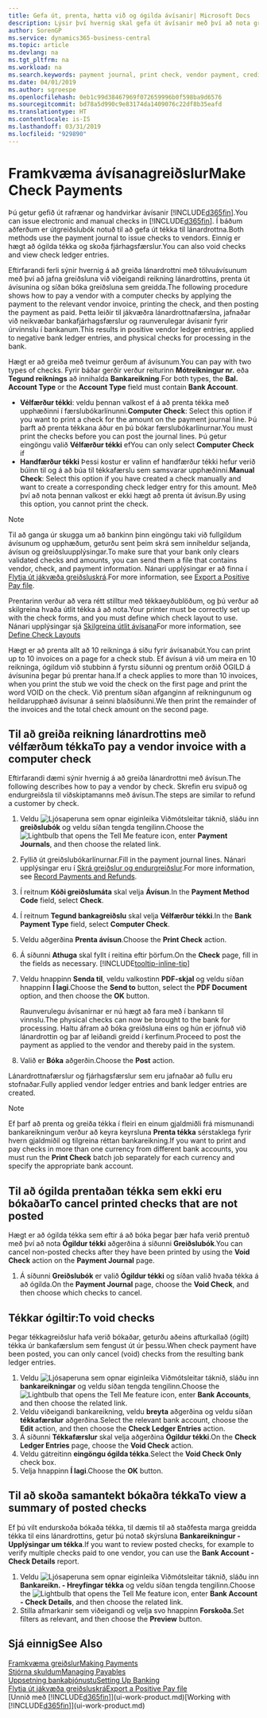 ```yaml
---
title: Gefa út, prenta, hætta við og ógilda ávísanir| Microsoft Docs
description: Lýsir því hvernig skal gefa út ávísanir með því að nota greiðslubók, prenta ávísanir og ógilda eða skoða ávísanafjárhagsfærslur í Business Central.
author: SorenGP
ms.service: dynamics365-business-central
ms.topic: article
ms.devlang: na
ms.tgt_pltfrm: na
ms.workload: na
ms.search.keywords: payment journal, print check, vendor payment, creditor, debt, balance due, AP
ms.date: 04/01/2019
ms.author: sgroespe
ms.openlocfilehash: 0eb1c99d38467969f072659996b0f598ba9d6576
ms.sourcegitcommit: bd78a5d990c9e83174da1409076c22df8b35eafd
ms.translationtype: HT
ms.contentlocale: is-IS
ms.lasthandoff: 03/31/2019
ms.locfileid: "929890"
---
```

# <a name="make-check-payments"></a><span data-ttu-id="62ba9-103">Framkvæma ávísanagreiðslur</span><span class="sxs-lookup"><span data-stu-id="62ba9-103">Make Check Payments</span></span>
<span data-ttu-id="62ba9-104">Þú getur gefið út rafrænar og handvirkar ávísanir [!INCLUDE[d365fin](includes/d365fin_md.md)].</span><span class="sxs-lookup"><span data-stu-id="62ba9-104">You can issue electronic and manual checks in [!INCLUDE[d365fin](includes/d365fin_md.md)].</span></span> <span data-ttu-id="62ba9-105">Í báðum aðferðum er útgreiðslubók notuð til að gefa út tékka til lánardrottna.</span><span class="sxs-lookup"><span data-stu-id="62ba9-105">Both methods use the payment journal to issue checks to vendors.</span></span> <span data-ttu-id="62ba9-106">Einnig er hægt að ógilda tékka og skoða fjárhagsfærslur.</span><span class="sxs-lookup"><span data-stu-id="62ba9-106">You can also void checks and view check ledger entries.</span></span>

<span data-ttu-id="62ba9-107">Eftirfarandi ferli sýnir hvernig á að greiða lánardrottni með tölvuávísunum með því að jafna greiðsluna við viðeigandi reikning lánardrottins, prenta út ávísunina og síðan bóka greiðsluna sem greidda.</span><span class="sxs-lookup"><span data-stu-id="62ba9-107">The following procedure shows how to pay a vendor with a computer checks by applying the payment to the relevant vendor invoice, printing the check, and then posting the payment as paid.</span></span> <span data-ttu-id="62ba9-108">Þetta leiðir til jákvæðra lánardrottnafærslna, jafnaðar við neikvæðar bankafjárhagsfærslur og raunverulegar ávísanir fyrir úrvinnslu í bankanum.</span><span class="sxs-lookup"><span data-stu-id="62ba9-108">This results in positive vendor ledger entries, applied to negative bank ledger entries, and physical checks for processing in the bank.</span></span>

<span data-ttu-id="62ba9-109">Hægt er að greiða með tveimur gerðum af ávísunum.</span><span class="sxs-lookup"><span data-stu-id="62ba9-109">You can pay with two types of checks.</span></span> <span data-ttu-id="62ba9-110">Fyrir báðar gerðir verður reiturinn **Mótreikningur nr.** eða **Tegund reiknings** að innihalda **Bankareikning**.</span><span class="sxs-lookup"><span data-stu-id="62ba9-110">For both types, the **Bal. Account Type** or the **Account Type** field must contain **Bank Account**.</span></span>

- <span data-ttu-id="62ba9-111">**Vélfærður tékki**: veldu þennan valkost ef  á að prenta tékka með upphæðinni í færslubókarlínunni.</span><span class="sxs-lookup"><span data-stu-id="62ba9-111">**Computer Check**: Select this option if you want to print a check for the amount on the payment journal line.</span></span> <span data-ttu-id="62ba9-112">Þú þarft að prenta tékkana áður en þú bókar færslubókarlínurnar.</span><span class="sxs-lookup"><span data-stu-id="62ba9-112">You must print the checks before you can post the journal lines.</span></span> <span data-ttu-id="62ba9-113">Þú getur eingöngu valið **Vélfærður tékki** ef</span><span class="sxs-lookup"><span data-stu-id="62ba9-113">You can only select **Computer Check** if</span></span>
- <span data-ttu-id="62ba9-114">**Handfærður tékki**  Þessi kostur er valinn ef handfærður tékki hefur verið búinn til og  á að búa til tékkafærslu sem samsvarar upphæðinni.</span><span class="sxs-lookup"><span data-stu-id="62ba9-114">**Manual Check**: Select this option if you have created a check manually and want to create a corresponding check ledger entry for this amount.</span></span> <span data-ttu-id="62ba9-115">Með því að nota þennan valkost er ekki hægt að prenta út ávísun.</span><span class="sxs-lookup"><span data-stu-id="62ba9-115">By using this option, you cannot print the check.</span></span>

> [!NOTE]  
> <span data-ttu-id="62ba9-116">Til að ganga úr skugga um að bankinn þinn eingöngu taki við fullgildum ávísunum og upphæðum, geturðu sent þeim skrá sem inniheldur seljanda, ávísun og greiðsluupplýsingar.</span><span class="sxs-lookup"><span data-stu-id="62ba9-116">To make sure that your bank only clears validated checks and amounts, you can send them a file that contains vendor, check, and payment information.</span></span> <span data-ttu-id="62ba9-117">Nánari upplýsingar er að finna í [Flytja út jákvæða greiðsluskrá](finance-how-positive-pay.md).</span><span class="sxs-lookup"><span data-stu-id="62ba9-117">For more information, see [Export a Positive Pay file](finance-how-positive-pay.md).</span></span>

<span data-ttu-id="62ba9-118">Prentarinn verður að vera rétt stilltur með tékkaeyðublöðum, og þú verður að skilgreina hvaða útlit tékka á að nota.</span><span class="sxs-lookup"><span data-stu-id="62ba9-118">Your printer must be correctly set up with the check forms, and you must define which check layout to use.</span></span> <span data-ttu-id="62ba9-119">Nánari upplýsingar sjá [Skilgreina útlit ávísana](finance-how-define-check-layouts.md)</span><span class="sxs-lookup"><span data-stu-id="62ba9-119">For more information, see [Define Check Layouts](finance-how-define-check-layouts.md)</span></span>

<span data-ttu-id="62ba9-120">Hægt er að prenta allt að 10 reikninga á síðu fyrir ávísanabút.</span><span class="sxs-lookup"><span data-stu-id="62ba9-120">You can print up to 10 invoices on a page for a check stub.</span></span> <span data-ttu-id="62ba9-121">Ef ávísun á við um meira en 10 reikninga, ógildum við stubbinn á fyrstu síðunni og prentum orðið ÓGILD á ávísunina þegar þú prentar hana.</span><span class="sxs-lookup"><span data-stu-id="62ba9-121">If a check applies to more than 10 invoices, when you print the stub we void the check on the first page and print the word VOID on the check.</span></span> <span data-ttu-id="62ba9-122">Við prentum síðan afganginn af reikningunum og heildarupphæð ávísunar á seinni blaðsíðunni.</span><span class="sxs-lookup"><span data-stu-id="62ba9-122">We then print the remainder of the invoices and the total check amount on the second page.</span></span> 

## <a name="to-pay-a-vendor-invoice-with-a-computer-check"></a><span data-ttu-id="62ba9-123">Til að greiða reikning lánardrottins með vélfærðum tékka</span><span class="sxs-lookup"><span data-stu-id="62ba9-123">To pay a vendor invoice with a computer check</span></span>
<span data-ttu-id="62ba9-124">Eftirfarandi dæmi sýnir hvernig á að greiða lánardrottni með ávísun.</span><span class="sxs-lookup"><span data-stu-id="62ba9-124">The following describes how to pay a vendor by check.</span></span> <span data-ttu-id="62ba9-125">Skrefin eru svipuð og endurgreiðsla til viðskiptamanns með ávísun.</span><span class="sxs-lookup"><span data-stu-id="62ba9-125">The steps are similar to refund a customer by check.</span></span>

1. <span data-ttu-id="62ba9-126">Veldu ![Ljósaperuna sem opnar eiginleika Viðmótsleitar](media/ui-search/search_small.png "Segðu mér hvað þú vilt gera") táknið, sláðu inn **greiðslubók** og veldu síðan tengda tengilinn.</span><span class="sxs-lookup"><span data-stu-id="62ba9-126">Choose the ![Lightbulb that opens the Tell Me feature](media/ui-search/search_small.png "Tell me what you want to do") icon, enter **Payment Journals**, and then choose the related link.</span></span>
2. <span data-ttu-id="62ba9-127">Fyllið út greiðslubókarlínurnar.</span><span class="sxs-lookup"><span data-stu-id="62ba9-127">Fill in the payment journal lines.</span></span> <span data-ttu-id="62ba9-128">Nánari upplýsingar eru í [Skrá greiðslur og endurgreiðslur](payables-how-post-payments-refunds.md).</span><span class="sxs-lookup"><span data-stu-id="62ba9-128">For more information, see [Record Payments and Refunds](payables-how-post-payments-refunds.md).</span></span>
3. <span data-ttu-id="62ba9-129">Í reitnum **Kóði greiðslumáta** skal velja **Ávísun**.</span><span class="sxs-lookup"><span data-stu-id="62ba9-129">In the **Payment Method Code** field, select **Check**.</span></span>
4. <span data-ttu-id="62ba9-130">Í reitnum **Tegund bankagreiðslu** skal velja **Vélfærður tékki**.</span><span class="sxs-lookup"><span data-stu-id="62ba9-130">In the **Bank Payment Type** field, select **Computer Check**.</span></span>
5. <span data-ttu-id="62ba9-131">Veldu aðgerðina **Prenta ávísun**.</span><span class="sxs-lookup"><span data-stu-id="62ba9-131">Choose the **Print Check** action.</span></span>
6. <span data-ttu-id="62ba9-132">Á síðunni **Athuga** skal fyllt í reitina eftir þörfum.</span><span class="sxs-lookup"><span data-stu-id="62ba9-132">On the **Check** page, fill in the fields as necessary.</span></span> [!INCLUDE[tooltip-inline-tip](includes/tooltip-inline-tip_md.md)]
7. <span data-ttu-id="62ba9-133">Veldu hnappinn **Senda til**, veldu valkostinn **PDF-skjal** og veldu síðan hnappinn **Í lagi**.</span><span class="sxs-lookup"><span data-stu-id="62ba9-133">Choose the **Send to** button, select the **PDF Document** option, and then choose the **OK** button.</span></span>

    <span data-ttu-id="62ba9-134">Raunverulegu ávísanirnar er nú hægt að fara með í bankann til vinnslu.</span><span class="sxs-lookup"><span data-stu-id="62ba9-134">The physical checks can now be brought to the bank for processing.</span></span> <span data-ttu-id="62ba9-135">Haltu áfram að bóka greiðsluna eins og hún er jöfnuð við lánardrottin og þar af leiðandi greidd í kerfinum.</span><span class="sxs-lookup"><span data-stu-id="62ba9-135">Proceed to post the payment as applied to the vendor and thereby paid in the system.</span></span>
8. <span data-ttu-id="62ba9-136">Valið er **Bóka** aðgerðin.</span><span class="sxs-lookup"><span data-stu-id="62ba9-136">Choose the **Post** action.</span></span>

<span data-ttu-id="62ba9-137">Lánardrottnafærslur og fjárhagsfærslur sem eru jafnaðar að fullu eru stofnaðar.</span><span class="sxs-lookup"><span data-stu-id="62ba9-137">Fully applied vendor ledger entries and bank ledger entries are created.</span></span>

> [!NOTE]  
> <span data-ttu-id="62ba9-138">Ef þarf að prenta og greiða tékka í fleiri en einum gjaldmiðli frá mismunandi bankareikningum verður að keyra keyrsluna **Prenta tékka** sérstaklega fyrir hvern gjaldmiðil og tilgreina réttan bankareikning.</span><span class="sxs-lookup"><span data-stu-id="62ba9-138">If you want to print and pay checks in more than one currency from different bank accounts, you must run the **Print Check** batch job separately for each currency and specify the appropriate bank account.</span></span>

## <a name="to-cancel-printed-checks-that-are-not-posted"></a><span data-ttu-id="62ba9-139">Til að ógilda prentaðan tékka sem ekki eru bókaðar</span><span class="sxs-lookup"><span data-stu-id="62ba9-139">To cancel printed checks that are not posted</span></span>
<span data-ttu-id="62ba9-140">Hægt er að ógilda tékka sem eftir á að bóka þegar þær hafa verið prentuð með því að nota **Ógildur tékki** aðgerðina á síðunni **Greiðslubók**.</span><span class="sxs-lookup"><span data-stu-id="62ba9-140">You can cancel non-posted checks after they have been printed by using the **Void Check** action on the **Payment Journal** page.</span></span>

1. <span data-ttu-id="62ba9-141">Á síðunni **Greiðslubók** er valið **Ógildur tékki** og síðan valið hvaða tékka á að ógilda.</span><span class="sxs-lookup"><span data-stu-id="62ba9-141">On the **Payment Journal** page, choose the **Void Check**, and then choose which checks to cancel.</span></span>

## <a name="to-void-checks"></a><span data-ttu-id="62ba9-142">Tékkar ógiltir:</span><span class="sxs-lookup"><span data-stu-id="62ba9-142">To void checks</span></span>
<span data-ttu-id="62ba9-143">Þegar tékkagreiðslur hafa verið bókaðar, geturðu aðeins afturkallað (ógilt) tékka úr bankafærslum sem fengust út úr þessu.</span><span class="sxs-lookup"><span data-stu-id="62ba9-143">When check payment have been posted, you can only cancel (void) checks from the resulting bank ledger entries.</span></span>

1. <span data-ttu-id="62ba9-144">Veldu ![Ljósaperuna sem opnar eiginleika Viðmótsleitar](media/ui-search/search_small.png "Segðu mér hvað þú vilt gera") táknið, sláðu inn **bankareikningar** og veldu síðan tengda tengilinn.</span><span class="sxs-lookup"><span data-stu-id="62ba9-144">Choose the ![Lightbulb that opens the Tell Me feature](media/ui-search/search_small.png "Tell me what you want to do") icon, enter **Bank Accounts**, and then choose the related link.</span></span>
2. <span data-ttu-id="62ba9-145">Veldu viðeigandi bankareikning, veldu **breyta** aðgerðina og veldu síðan **tékkafærslur** aðgerðina.</span><span class="sxs-lookup"><span data-stu-id="62ba9-145">Select the relevant bank account, choose the **Edit** action, and then choose the **Check Ledger Entries** action.</span></span>
3. <span data-ttu-id="62ba9-146">Á síðunni **Tékkafærslur** skal velja aðgerðina **Ógildur tékki**.</span><span class="sxs-lookup"><span data-stu-id="62ba9-146">On the **Check Ledger Entries** page, choose the **Void Check** action.</span></span>
4. <span data-ttu-id="62ba9-147">Veldu gátreitinn **eingöngu ógilda tékka**.</span><span class="sxs-lookup"><span data-stu-id="62ba9-147">Select the **Void Check Only** check box.</span></span>
5. <span data-ttu-id="62ba9-148">Velja hnappinn **Í lagi**.</span><span class="sxs-lookup"><span data-stu-id="62ba9-148">Choose the **OK** button.</span></span>

## <a name="to-view-a-summary-of-posted-checks"></a><span data-ttu-id="62ba9-149">Til að skoða samantekt bókaðra tékka</span><span class="sxs-lookup"><span data-stu-id="62ba9-149">To view a summary of posted checks</span></span>
<span data-ttu-id="62ba9-150">Ef þú vilt endurskoða bókaða tékka, til dæmis til að staðfesta marga greidda tékka til eins lánardrottins, getur þú notað skýrsluna **Bankareikningur - Upplýsingar um tékka**.</span><span class="sxs-lookup"><span data-stu-id="62ba9-150">If you want to review posted checks, for example to verify multiple checks paid to one vendor, you can use the **Bank Account - Check Details** report.</span></span>
1. <span data-ttu-id="62ba9-151">Veldu ![Ljósaperuna sem opnar eiginleika Viðmótsleitar](media/ui-search/search_small.png "Segðu mér hvað þú vilt gera") táknið, sláðu inn **Bankareikn. - Hreyfingar tékka** og veldu síðan tengda tengilinn.</span><span class="sxs-lookup"><span data-stu-id="62ba9-151">Choose the ![Lightbulb that opens the Tell Me feature](media/ui-search/search_small.png "Tell me what you want to do") icon, enter **Bank Account - Check Details**, and then choose the related link.</span></span>
2. <span data-ttu-id="62ba9-152">Stilla afmarkanir sem viðeigandi og velja svo hnappinn **Forskoða**.</span><span class="sxs-lookup"><span data-stu-id="62ba9-152">Set filters as relevant, and then choose the **Preview** button.</span></span>

## <a name="see-also"></a><span data-ttu-id="62ba9-153">Sjá einnig</span><span class="sxs-lookup"><span data-stu-id="62ba9-153">See Also</span></span>
[<span data-ttu-id="62ba9-154">Framkvæma greiðslur</span><span class="sxs-lookup"><span data-stu-id="62ba9-154">Making Payments</span></span>](payables-make-payments.md)  
[<span data-ttu-id="62ba9-155">Stjórna skuldum</span><span class="sxs-lookup"><span data-stu-id="62ba9-155">Managing Payables</span></span>](payables-manage-payables.md)  
[<span data-ttu-id="62ba9-156">Uppsetning bankaþjónustu</span><span class="sxs-lookup"><span data-stu-id="62ba9-156">Setting Up Banking</span></span>](bank-setup-banking.md)  
[<span data-ttu-id="62ba9-157">Flytja út jákvæða greiðsluskrá</span><span class="sxs-lookup"><span data-stu-id="62ba9-157">Export a Positive Pay file</span></span>](finance-how-positive-pay.md)  
<span data-ttu-id="62ba9-158">[Unnið með [!INCLUDE[d365fin](includes/d365fin_md.md)]](ui-work-product.md)</span><span class="sxs-lookup"><span data-stu-id="62ba9-158">[Working with [!INCLUDE[d365fin](includes/d365fin_md.md)]](ui-work-product.md)</span></span>  
